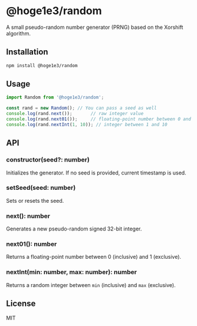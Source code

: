 # @hoge1e3/random

A small pseudo-random number generator (PRNG) based on the Xorshift algorithm.

## Installation

```bash
npm install @hoge1e3/random
```

## Usage

```js
import Random from '@hoge1e3/random';

const rand = new Random(); // You can pass a seed as well
console.log(rand.next());       // raw integer value
console.log(rand.next01());     // floating-point number between 0 and 1
console.log(rand.nextInt(1, 10)); // integer between 1 and 10
```

## API

### constructor(seed?: number)
Initializes the generator. If no seed is provided, current timestamp is used.

### setSeed(seed: number)
Sets or resets the seed.

### next(): number
Generates a new pseudo-random signed 32-bit integer.

### next01(): number
Returns a floating-point number between 0 (inclusive) and 1 (exclusive).

### nextInt(min: number, max: number): number
Returns a random integer between `min` (inclusive) and `max` (exclusive).

## License
MIT